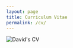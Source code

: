 ```yaml
---
layout: page
title: Curriculum Vitae
permalink: /cv/
---
```


<img src="0011.jpg" alt="David's CV">
